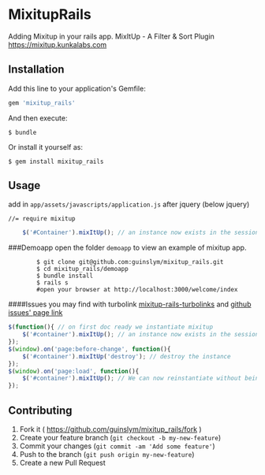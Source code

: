 # MixitupRails

Adding Mixitup in your rails app. MixItUp - A Filter & Sort Plugin  https://mixitup.kunkalabs.com

## Installation

Add this line to your application's Gemfile:

```ruby
gem 'mixitup_rails'
```

And then execute:

    $ bundle

Or install it yourself as:

    $ gem install mixitup_rails

## Usage

add in `app/assets/javascripts/application.js` after jquery (below jquery)

	//= require mixitup

```javascript
    $('#Container').mixItUp(); // an instance now exists in the session memory
```

###Demoapp
open the folder `demoapp` to view an example of mixitup app.
```
		$ git clone git@github.com:guinslym/mixitup_rails.git
		$ cd mixitup_rails/demoapp
		$ bundle install
		$ rails s
		#open your browser at http://localhost:3000/welcome/index
```


####Issues you may find with turbolink
[mixitup-rails-turbolinks](http://www.asithadesilva.com/mixitup-rails-turbolinks/) and [github issues' page link](https://github.com/patrickkunka/mixitup/issues/111)

```javascript
$(function(){ // on first doc ready we instantiate mixitup
    $('#container').mixItUp(); // an instance now exists in the session memory
});
$(window).on('page:before-change', function(){ 
    $('#container').mixItUp('destroy'); // destroy the instance
});
$(window).on('page:load', function(){
    $('#container').mixItUp(); // We can now reinstantiate without being blocked
});
```

## Contributing

1. Fork it ( https://github.com/guinslym/mixitup_rails/fork )
2. Create your feature branch (`git checkout -b my-new-feature`)
3. Commit your changes (`git commit -am 'Add some feature'`)
4. Push to the branch (`git push origin my-new-feature`)
5. Create a new Pull Request
